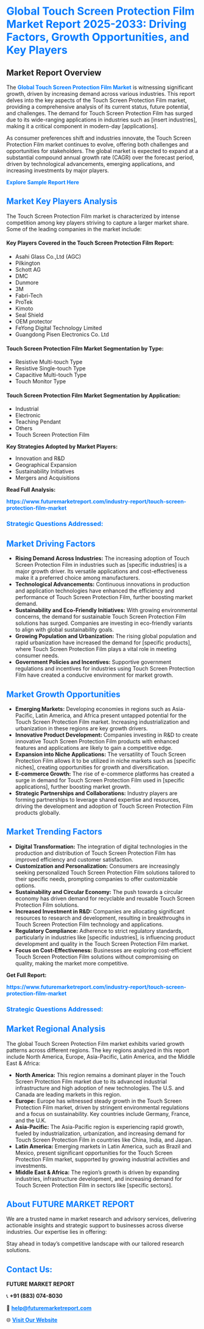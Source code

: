 <h1 style="color: #007BFF;">Global Touch Screen Protection Film Market Report 2025-2033: Driving Factors, Growth Opportunities, and Key Players</h1>

<section id="overview">
<h2>Market Report Overview</h2>
<p>The <a href="https://www.futuremarketreport.com/industry-report/touch-screen-protection-film-market" style="color: #007BFF; text-decoration: none;"><strong>Global Touch Screen Protection Film Market</strong></a> is witnessing significant growth, driven by increasing demand across various industries. This report delves into the key aspects of the Touch Screen Protection Film market, providing a comprehensive analysis of its current status, future potential, and challenges. The demand for Touch Screen Protection Film has surged due to its wide-ranging applications in industries such as [insert industries], making it a critical component in modern-day [applications].</p>
<p>As consumer preferences shift and industries innovate, the Touch Screen Protection Film market continues to evolve, offering both challenges and opportunities for stakeholders. The global market is expected to expand at a substantial compound annual growth rate (CAGR) over the forecast period, driven by technological advancements, emerging applications, and increasing investments by major players.</p>
</section>

<section id="overview">
<p><a href="https://www.futuremarketreport.com/request-sample/reportId=112649" style="color: #007BFF; text-decoration: none;"><strong>Explore Sample Report Here</strong></a></p>
</section>

<section id="key-players">
<h2 style="color: #007BFF;">Market Key Players Analysis</h2>
<p>The Touch Screen Protection Film market is characterized by intense competition among key players striving to capture a larger market share. Some of the leading companies in the market include:</p>
<h4>Key Players Covered in the Touch Screen Protection Film Report:</h4>
<ul><li>Asahi Glass Co.,Ltd (AGC)</li><li>Pilkington</li><li>Schott AG</li><li>DMC</li><li>Dunmore</li><li>3M</li><li>Fabri-Tech</li><li>ProTek</li><li>Kimoto</li><li>Seal Shield</li><li>OEM protector</li><li>FeYong Digital Technology Limited</li><li>Guangdong Pisen Electronics Co. Ltd</li></ul>
<h4>Touch Screen Protection Film Market Segmentation by Type:</h4>
<ul><li>Resistive Multi-touch Type</li><li>Resistive Single-touch Type</li><li>Capacitive Multi-touch Type</li><li>Touch Monitor Type</li></ul>

<h4>Touch Screen Protection Film Market Segmentation by Application:</h4>
<ul><li>Industrial</li><li>Electronic</li><li>Teaching Pendant</li><li>Others</li><li>Touch Screen Protection Film</li></ul>
<p><strong>Key Strategies Adopted by Market Players:</strong></p>
<ul>
<li>Innovation and R&D</li>
<li>Geographical Expansion</li>
<li>Sustainability Initiatives</li>
<li>Mergers and Acquisitions</li>
</ul>
</section>

<section>
<p><strong>Read Full Analysis: </strong></p><a href="https://www.futuremarketreport.com/industry-report/touch-screen-protection-film-market" style="color: #007BFF; text-decoration: none;"><strong>https://www.futuremarketreport.com/industry-report/touch-screen-protection-film-market</strong></a>
<h3 style="color: #007BFF;">Strategic Questions Addressed:</h3>
</section>

<section id="driving-factors">
<h2 style="color: #007BFF;">Market Driving Factors</h2>
<ul>
<li><strong>Rising Demand Across Industries:</strong> The increasing adoption of Touch Screen Protection Film in industries such as [specific industries] is a major growth driver. Its versatile applications and cost-effectiveness make it a preferred choice among manufacturers.</li>
<li><strong>Technological Advancements:</strong> Continuous innovations in production and application technologies have enhanced the efficiency and performance of Touch Screen Protection Film, further boosting market demand.</li>
<li><strong>Sustainability and Eco-Friendly Initiatives:</strong> With growing environmental concerns, the demand for sustainable Touch Screen Protection Film solutions has surged. Companies are investing in eco-friendly variants to align with global sustainability goals.</li>
<li><strong>Growing Population and Urbanization:</strong> The rising global population and rapid urbanization have increased the demand for [specific products], where Touch Screen Protection Film plays a vital role in meeting consumer needs.</li>
<li><strong>Government Policies and Incentives:</strong> Supportive government regulations and incentives for industries using Touch Screen Protection Film have created a conducive environment for market growth.</li>
</ul>
</section>

<section id="growth-opportunities">
<h2 style="color: #007BFF;">Market Growth Opportunities</h2>
<ul>
<li><strong>Emerging Markets:</strong> Developing economies in regions such as Asia-Pacific, Latin America, and Africa present untapped potential for the Touch Screen Protection Film market. Increasing industrialization and urbanization in these regions are key growth drivers.</li>
<li><strong>Innovative Product Development:</strong> Companies investing in R&D to create innovative Touch Screen Protection Film products with enhanced features and applications are likely to gain a competitive edge.</li>
<li><strong>Expansion into Niche Applications:</strong> The versatility of Touch Screen Protection Film allows it to be utilized in niche markets such as [specific niches], creating opportunities for growth and diversification.</li>
<li><strong>E-commerce Growth:</strong> The rise of e-commerce platforms has created a surge in demand for Touch Screen Protection Film used in [specific applications], further boosting market growth.</li>
<li><strong>Strategic Partnerships and Collaborations:</strong> Industry players are forming partnerships to leverage shared expertise and resources, driving the development and adoption of Touch Screen Protection Film products globally.</li>
</ul>
</section>

<section id="trending-factors">
<h2 style="color: #007BFF;">Market Trending Factors</h2>
<ul>
<li><strong>Digital Transformation:</strong> The integration of digital technologies in the production and distribution of Touch Screen Protection Film has improved efficiency and customer satisfaction.</li>
<li><strong>Customization and Personalization:</strong> Consumers are increasingly seeking personalized Touch Screen Protection Film solutions tailored to their specific needs, prompting companies to offer customizable options.</li>
<li><strong>Sustainability and Circular Economy:</strong> The push towards a circular economy has driven demand for recyclable and reusable Touch Screen Protection Film solutions.</li>
<li><strong>Increased Investment in R&D:</strong> Companies are allocating significant resources to research and development, resulting in breakthroughs in Touch Screen Protection Film technology and applications.</li>
<li><strong>Regulatory Compliance:</strong> Adherence to strict regulatory standards, particularly in industries like [specific industries], is influencing product development and quality in the Touch Screen Protection Film market.</li>
<li><strong>Focus on Cost-Effectiveness:</strong> Businesses are exploring cost-efficient Touch Screen Protection Film solutions without compromising on quality, making the market more competitive.</li>
</ul>
</section>

<section>
<p><strong>Get Full Report: </strong></p><a href="https://www.futuremarketreport.com/industry-report/touch-screen-protection-film-market" style="color: #007BFF; text-decoration: none;"><strong>https://www.futuremarketreport.com/industry-report/touch-screen-protection-film-market</strong></a>
<h3 style="color: #007BFF;">Strategic Questions Addressed:</h3>
</section>


<section id="regional-analysis">
<h2 style="color: #007BFF;">Market Regional Analysis</h2>
<p>The global Touch Screen Protection Film market exhibits varied growth patterns across different regions. The key regions analyzed in this report include North America, Europe, Asia-Pacific, Latin America, and the Middle East & Africa:</p>
<ul>
<li><strong>North America:</strong> This region remains a dominant player in the Touch Screen Protection Film market due to its advanced industrial infrastructure and high adoption of new technologies. The U.S. and Canada are leading markets in this region.</li>
<li><strong>Europe:</strong> Europe has witnessed steady growth in the Touch Screen Protection Film market, driven by stringent environmental regulations and a focus on sustainability. Key countries include Germany, France, and the U.K.</li>
<li><strong>Asia-Pacific:</strong> The Asia-Pacific region is experiencing rapid growth, fueled by industrialization, urbanization, and increasing demand for Touch Screen Protection Film in countries like China, India, and Japan.</li>
<li><strong>Latin America:</strong> Emerging markets in Latin America, such as Brazil and Mexico, present significant opportunities for the Touch Screen Protection Film market, supported by growing industrial activities and investments.</li>
<li><strong>Middle East & Africa:</strong> The region’s growth is driven by expanding industries, infrastructure development, and increasing demand for Touch Screen Protection Film in sectors like [specific sectors].</li>
</ul>
</section>

<footer>
<h2 style="color: #007BFF;">About FUTURE MARKET REPORT</h2>
<p>We are a trusted name in market research and advisory services, delivering actionable insights and strategic support to businesses across diverse industries. Our expertise lies in offering:</p>

<p>Stay ahead in today’s competitive landscape with our tailored research solutions.</p>

<h2 style="color: #007BFF;">Contact Us:</h2>
<p><strong>FUTURE MARKET REPORT</strong></p>
<p>📞 <strong>+91 (883) 074-8030</strong></p>
<p>📧 <strong><a href="mailto:help@futuremarketreport.com" style="color: #007BFF;">help@futuremarketreport.com</a></strong></p>
<p>🌐 <strong><a href="https://www.futuremarketreport.com/" style="color: #007BFF;">Visit Our Website</a></strong></p>
</footer>